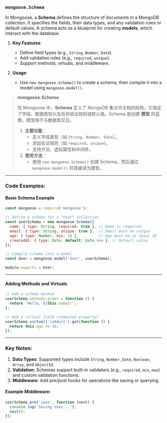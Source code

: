 ### `mongoose.Schema`

In Mongoose, a **Schema** defines the structure of documents in a MongoDB collection. It specifies the fields, their data types, and any validation rules or default values. A schema acts as a blueprint for creating **models**, which interact with the database.  

1. **Key Features**:  
   - Define field types (e.g., `String`, `Number`, `Date`).  
   - Add validation rules (e.g., `required`, `unique`).  
   - Support methods, virtuals, and middleware.  

2. **Usage**:  
   - Use `new mongoose.Schema()` to create a schema, then compile it into a model using `mongoose.model()`.  

> **mongoose.Schema**  
>
> <audio src="C:\Users\10691\Downloads\在 Mongoose 中，Sc.mp3"></audio>
>
> 在 Mongoose 中，**Schema** 定义了 MongoDB 集合中文档的结构。它指定了字段、数据类型以及任何验证规则或默认值。Schema 是创建 **模型** 的蓝图，模型用于与数据库交互。  
>
> 1. **主要功能**：  
>    - 定义字段类型（如 `String`、`Number`、`Date`）。  
>    - 添加验证规则（如 `required`、`unique`）。  
>    - 支持方法、虚拟属性和中间件。  
> 2. **使用方法**：  
>    - 使用 `new mongoose.Schema()` 创建 Schema，然后通过 `mongoose.model()` 将其编译为模型。  

---

### Code Examples:

#### **Basic Schema Example**

<audio src="C:\Users\10691\Downloads\这段代码使用 `mongoos (1).mp3"></audio>

```javascript
const mongoose = require('mongoose');

// Define a schema for a "User" collection
const userSchema = new mongoose.Schema({
  name: { type: String, required: true }, // Name is required
  email: { type: String, unique: true },  // Email must be unique
  age: { type: Number, min: 18 },         // Age must be at least 18
  createdAt: { type: Date, default: Date.now }, // Default value
});

// Compile schema into a model
const User = mongoose.model('User', userSchema);

module.exports = User;
```

---

#### **Adding Methods and Virtuals**

<audio src="C:\Users\10691\Downloads\这段代码向 `userSche.mp3"></audio>

```javascript
// Add a schema method
userSchema.methods.greet = function () {
  return `Hello, ${this.name}!`;
};

// Add a virtual field (computed property)
userSchema.virtual('isAdult').get(function () {
  return this.age >= 18;
});
```

---

### Key Notes:  
1. **Data Types**: Supported types include `String`, `Number`, `Date`, `Boolean`, `Array`, and `ObjectId`.  
2. **Validation**: Schemas support built-in validators (e.g., `required`, `min`, `max`) and custom validation functions.  
3. **Middleware**: Add pre/post hooks for operations like saving or querying.  

#### Example Middleware:
```javascript
userSchema.pre('save', function (next) {
  console.log('Saving user...');
  next();
});
```